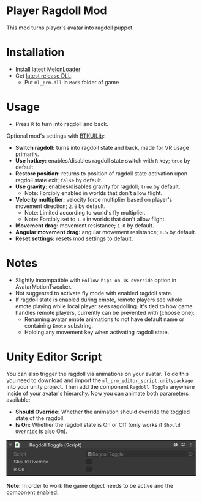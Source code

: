 # Player Ragdoll Mod
This mod turns player's avatar into ragdoll puppet.

# Installation
* Install [latest MelonLoader](https://github.com/LavaGang/MelonLoader)
* Get [latest release DLL](../../../releases/latest):
  * Put `ml_prm.dll` in `Mods` folder of game
  
# Usage
* Press `R` to turn into ragdoll and back.

Optional mod's settings with [BTKUILib](https://github.com/BTK-Development/BTKUILib):
* **Switch ragdoll:** turns into ragdoll state and back, made for VR usage primarily.
* **Use hotkey:** enables/disables ragdoll state switch with `R` key; `true` by default.
* **Restore position:** returns to position of ragdoll state activation upon ragdoll state exit; `false` by default.
* **Use gravity:** enables/disables gravity for ragdoll; `true` by default.
  * Note: Forcibly enabled in worlds that don't allow flight.
* **Velocity multiplier:** velocity force multiplier based on player's movement direction; `2.0` by default.
  * Note: Limited according to world's fly multiplier.
  * Note: Forcibly set to `1.0` in worlds that don't allow flight.
* **Movement drag:** movement resistance; `1.0` by default.
* **Angular movement drag:** angular movement resistance; `0.5` by default.
* **Reset settings:** resets mod settings to default.

# Notes
* Slightly incompatible with `Follow hips on IK override` option in AvatarMotionTweaker.
* Not suggested to activate fly mode with enabled ragdoll state.
* If ragdoll state is enabled during emote, remote players see whole emote playing while local player sees ragdolling. It's tied to how game handles remote players, currently can be prevented with (choose one):
  * Renaming avatar emote animations to not have default name or containing `Emote` substring.
  * Holding any movement key when activating ragdoll state.

# Unity Editor Script
You can also trigger the ragdoll via animations on your avatar. To do this you need to download and import the 
`ml_prm_editor_script.unitypackage` into your unity project. Then add the component `Ragdoll Toggle` anywhere inside of
your avatar's hierarchy. Now you can animate both parameters available:

- **Should Override:** Whether the animation should override the toggled state of the ragdoll.
- **Is On:** Whether the ragdoll state is On or Off (only works if `Should Override` is also On).

![](resources/ragdoll_toggle_editor_script.png)

**Note:** In order to work the game object needs to be active and the component enabled.
